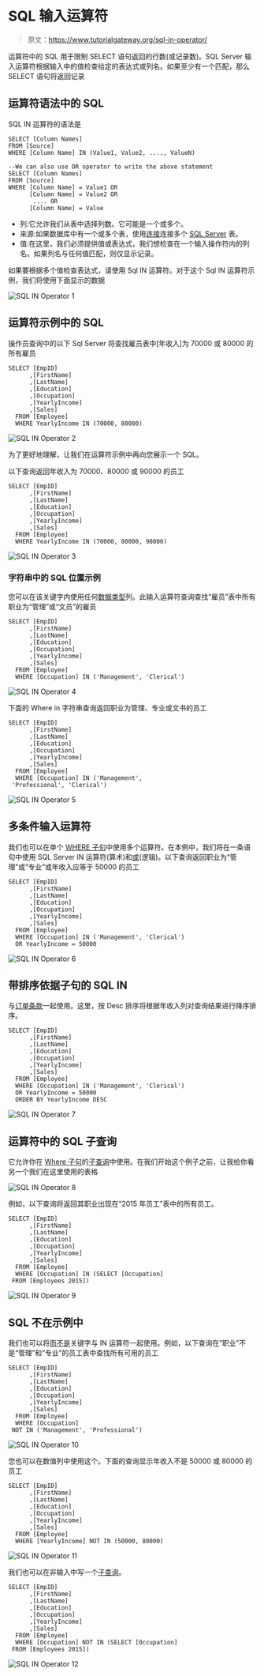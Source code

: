 # SQL 输入运算符

> 原文：<https://www.tutorialgateway.org/sql-in-operator/>

运算符中的 SQL 用于限制 SELECT 语句返回的行数(或记录数)。SQL Server 输入运算符根据输入中的值检查给定的表达式或列名。如果至少有一个匹配，那么 SELECT 语句将返回记录

## 运算符语法中的 SQL

SQL IN 运算符的语法是

```
SELECT [Column Names]
FROM [Source]
WHERE [Column Name] IN (Value1, Value2, ...., ValueN)

--We can also use OR operator to write the above statement
SELECT [Column Names]
FROM [Source]
WHERE [Column Name] = Value1 OR
      [Column Name] = Value2 OR
       .... OR
      [Column Name] = Value
```

*   列:它允许我们从表中选择列数。它可能是一个或多个。
*   来源:如果数据库中有一个或多个表，使用[连接](https://www.tutorialgateway.org/sql-joins/)连接多个 [SQL Server](https://www.tutorialgateway.org/sql/) 表。
*   值:在这里，我们必须提供值或表达式，我们想检查在一个输入操作符内的列名。如果列名与任何值匹配，则仅显示记录。

如果要根据多个值检查表达式，请使用 Sql IN 运算符。对于这个 Sql IN 运算符示例，我们将使用下面显示的数据

![SQL IN Operator 1](img/8f5e316316dadff6974b6f3afc0b04dc.png)

## 运算符示例中的 SQL

操作员查询中的以下 Sql Server 将查找雇员表中[年收入]为 70000 或 80000 的所有雇员

```
SELECT [EmpID]
      ,[FirstName]
      ,[LastName]
      ,[Education]
      ,[Occupation]
      ,[YearlyIncome]
      ,[Sales]
  FROM [Employee]
  WHERE YearlyIncome IN (70000, 80000)
```

![SQL IN Operator 2](img/d780e3f0a50cd7dea55fa00329bb4074.png)

为了更好地理解，让我们在运算符示例中再向您展示一个 SQL。

以下查询返回年收入为 70000、80000 或 90000 的员工

```
SELECT [EmpID]
      ,[FirstName]
      ,[LastName]
      ,[Education]
      ,[Occupation]
      ,[YearlyIncome]
      ,[Sales]
  FROM [Employee]
  WHERE YearlyIncome IN (70000, 80000, 90000)
```

![SQL IN Operator 3](img/a3474eed8d5dc1456755452fb398c646.png)

### 字符串中的 SQL 位置示例

您可以在该关键字内使用任何[数据类型](https://www.tutorialgateway.org/sql-data-types/)列。此输入运算符查询查找“雇员”表中所有职业为“管理”或“文员”的雇员

```
SELECT [EmpID]
      ,[FirstName]
      ,[LastName]
      ,[Education]
      ,[Occupation]
      ,[YearlyIncome]
      ,[Sales]
  FROM [Employee]
  WHERE [Occupation] IN ('Management', 'Clerical')
```

![SQL IN Operator 4](img/1d7aacf965e5c38c355b411d674423a3.png)

下面的 Where in 字符串查询返回职业为管理、专业或文书的员工

```
SELECT [EmpID]
      ,[FirstName]
      ,[LastName]
      ,[Education]
      ,[Occupation]
      ,[YearlyIncome]
      ,[Sales]
  FROM [Employee]
  WHERE [Occupation] IN ('Management', 
 'Professional', 'Clerical')
```

![SQL IN Operator 5](img/90cfa91870e0c165ea33ae7d63aa2180.png)

## 多条件输入运算符

我们也可以在单个 [WHERE 子句](https://www.tutorialgateway.org/sql-where-clause/)中使用多个运算符。在本例中，我们将在一条语句中使用 SQL Server IN 运算符(算术)和[或](https://www.tutorialgateway.org/sql-and-or-operators/)(逻辑)。以下查询返回职业为“管理”或“专业”或年收入应等于 50000 的员工

```
SELECT [EmpID]
      ,[FirstName]
      ,[LastName]
      ,[Education]
      ,[Occupation]
      ,[YearlyIncome]
      ,[Sales]
  FROM [Employee]
  WHERE [Occupation] IN ('Management', 'Clerical')
  OR YearlyIncome = 50000
```

![SQL IN Operator 6](img/ba72dde13095cc0bfc8b9ec9c5ba54c3.png)

## 带排序依据子句的 SQL IN

与[订单条款](https://www.tutorialgateway.org/sql-order-by-clause/)一起使用。这里，按 Desc 排序将根据年收入列对查询结果进行降序排序。

```
SELECT [EmpID]
      ,[FirstName]
      ,[LastName]
      ,[Education]
      ,[Occupation]
      ,[YearlyIncome]
      ,[Sales]
  FROM [Employee]
  WHERE [Occupation] IN ('Management', 'Clerical')
  OR YearlyIncome = 50000
  ORDER BY YearlyIncome DESC
```

![SQL IN Operator 7](img/cfba3b33e6219141707d0e0a564713f6.png)

## 运算符中的 SQL 子查询

它允许你在 [Where 子句](https://www.tutorialgateway.org/sql-where-clause/)的[子查询](https://www.tutorialgateway.org/sql-subquery/)中使用。在我们开始这个例子之前，让我给你看另一个我们在这里使用的表格

![SQL IN Operator 8](img/49ca7968cb6a6e95e2ac46702c063218.png)

例如，以下查询将返回其职业出现在“2015 年员工”表中的所有员工。

```
SELECT [EmpID]
      ,[FirstName]
      ,[LastName]
      ,[Education]
      ,[Occupation]
      ,[YearlyIncome]
      ,[Sales]
  FROM [Employee]
  WHERE [Occupation] IN (SELECT [Occupation] 
 FROM [Employees 2015])
```

![SQL IN Operator 9](img/4f2fd8a4a310f02bee3dd722c2016f5a.png)

## SQL 不在示例中

我们也可以将[而不是](https://www.tutorialgateway.org/sql-not-in-operator/)关键字与 IN 运算符一起使用。例如，以下查询在“职业”不是“管理”和“专业”的员工表中查找所有可用的员工

```
SELECT [EmpID]
      ,[FirstName]
      ,[LastName]
      ,[Education]
      ,[Occupation]
      ,[YearlyIncome]
      ,[Sales]
  FROM [Employee]
  WHERE [Occupation] 
 NOT IN ('Management', 'Professional')
```

![SQL IN Operator 10](img/c65802391d7a05b178bc97941b4aa62a.png)

您也可以在数值列中使用这个。下面的查询显示年收入不是 50000 或 80000 的员工

```
SELECT [EmpID]
      ,[FirstName]
      ,[LastName]
      ,[Education]
      ,[Occupation]
      ,[YearlyIncome]
      ,[Sales]
  FROM [Employee]
  WHERE [YearlyIncome] NOT IN (50000, 80000)
```

![SQL IN Operator 11](img/5404f1eea4905bcb44822e58b15e3c9e.png)

我们也可以在非输入中写一个[子查询](https://www.tutorialgateway.org/sql-subquery/)。

```
SELECT [EmpID]
      ,[FirstName]
      ,[LastName]
      ,[Education]
      ,[Occupation]
      ,[YearlyIncome]
      ,[Sales]
  FROM [Employee]
  WHERE [Occupation] NOT IN (SELECT [Occupation] 
 FROM [Employees 2015])
```

![SQL IN Operator 12](img/aca3068112143f8429c01f76463666e6.png)